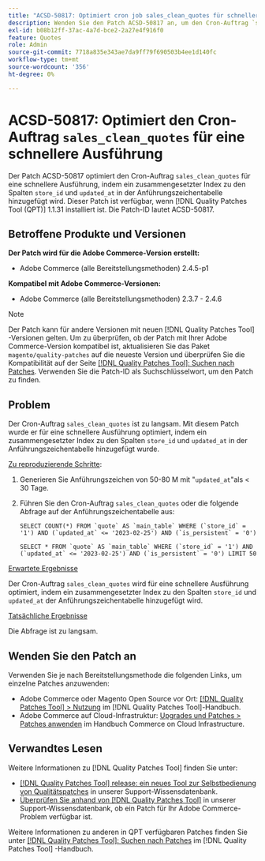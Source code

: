 ```yaml
---
title: "ACSD-50817: Optimiert cron job sales_clean_quotes für schnellere Ausführung"
description: Wenden Sie den Patch ACSD-50817 an, um den Cron-Auftrag `sales_clean_quotes` so zu optimieren, dass er schneller ausgeführt wird, indem Sie einen zusammengesetzten Index zu den Spalten "store_id"und "updated_at"in der Anführungszeichentabelle hinzufügen.
exl-id: b08b12ff-37ac-4a7d-bce2-2a27e4f916f0
feature: Quotes
role: Admin
source-git-commit: 7718a835e343ae7da9ff79f690503b4ee1d140fc
workflow-type: tm+mt
source-wordcount: '356'
ht-degree: 0%

---
```


# ACSD-50817: Optimiert den Cron-Auftrag `sales_clean_quotes` für eine schnellere Ausführung

Der Patch ACSD-50817 optimiert den Cron-Auftrag `sales_clean_quotes` für eine schnellere Ausführung, indem ein zusammengesetzter Index zu den Spalten `store_id` und `updated_at` in der Anführungszeichentabelle hinzugefügt wird. Dieser Patch ist verfügbar, wenn [!DNL Quality Patches Tool (QPT)] 1.1.31 installiert ist. Die Patch-ID lautet ACSD-50817.

## Betroffene Produkte und Versionen

**Der Patch wird für die Adobe Commerce-Version erstellt:**

* Adobe Commerce (alle Bereitstellungsmethoden) 2.4.5-p1

**Kompatibel mit Adobe Commerce-Versionen:**

* Adobe Commerce (alle Bereitstellungsmethoden) 2.3.7 - 2.4.6

>[!NOTE]
>
>Der Patch kann für andere Versionen mit neuen [!DNL Quality Patches Tool] -Versionen gelten. Um zu überprüfen, ob der Patch mit Ihrer Adobe Commerce-Version kompatibel ist, aktualisieren Sie das Paket `magento/quality-patches` auf die neueste Version und überprüfen Sie die Kompatibilität auf der Seite [[!DNL Quality Patches Tool]: Suchen nach Patches](https://experienceleague.adobe.com/tools/commerce-quality-patches/index.html). Verwenden Sie die Patch-ID als Suchschlüsselwort, um den Patch zu finden.

## Problem

Der Cron-Auftrag `sales_clean_quotes` ist zu langsam. Mit diesem Patch wurde er für eine schnellere Ausführung optimiert, indem ein zusammengesetzter Index zu den Spalten `store_id` und `updated_at` in der Anführungszeichentabelle hinzugefügt wurde.

<u>Zu reproduzierende Schritte</u>:

1. Generieren Sie Anführungszeichen von 50-80 M mit &quot;`updated_at`&quot;als &lt; 30 Tage.
1. Führen Sie den Cron-Auftrag `sales_clean_quotes` oder die folgende Abfrage auf der Anführungszeichentabelle aus:

   ```cron
   SELECT COUNT(*) FROM `quote` AS `main_table` WHERE (`store_id` = '1') AND (`updated_at` <= '2023-02-25') AND (`is_persistent` = '0')
   
   SELECT * FROM `quote` AS `main_table` WHERE (`store_id` = '1') AND (`updated_at` <= '2023-02-25') AND (`is_persistent` = '0') LIMIT 50
   ```

<u>Erwartete Ergebnisse</u>

Der Cron-Auftrag `sales_clean_quotes` wird für eine schnellere Ausführung optimiert, indem ein zusammengesetzter Index zu den Spalten `store_id` und `updated_at` der Anführungszeichentabelle hinzugefügt wird.

<u>Tatsächliche Ergebnisse</u>

Die Abfrage ist zu langsam.

## Wenden Sie den Patch an

Verwenden Sie je nach Bereitstellungsmethode die folgenden Links, um einzelne Patches anzuwenden:

* Adobe Commerce oder Magento Open Source vor Ort: [[!DNL Quality Patches Tool] > Nutzung](https://experienceleague.adobe.com/docs/commerce-operations/tools/quality-patches-tool/usage.html) im [!DNL Quality Patches Tool]-Handbuch.
* Adobe Commerce auf Cloud-Infrastruktur: [Upgrades und Patches > Patches anwenden](https://experienceleague.adobe.com/docs/commerce-cloud-service/user-guide/develop/upgrade/apply-patches.html) im Handbuch Commerce on Cloud Infrastructure.

## Verwandtes Lesen

Weitere Informationen zu [!DNL Quality Patches Tool] finden Sie unter:

* [[!DNL Quality Patches Tool] release: ein neues Tool zur Selbstbedienung von Qualitätspatches](/help/announcements/adobe-commerce-announcements/magento-quality-patches-released-new-tool-to-self-serve-quality-patches.md) in unserer Support-Wissensdatenbank.
* [Überprüfen Sie anhand von  [!DNL Quality Patches Tool]](/help/support-tools/patches-available-in-qpt-tool/check-patch-for-magento-issue-with-magento-quality-patches.md) in unserer Support-Wissensdatenbank, ob ein Patch für Ihr Adobe Commerce-Problem verfügbar ist.

Weitere Informationen zu anderen in QPT verfügbaren Patches finden Sie unter [[!DNL Quality Patches Tool]: Suchen nach Patches](https://experienceleague.adobe.com/tools/commerce-quality-patches/index.html) im [!DNL Quality Patches Tool] -Handbuch.
